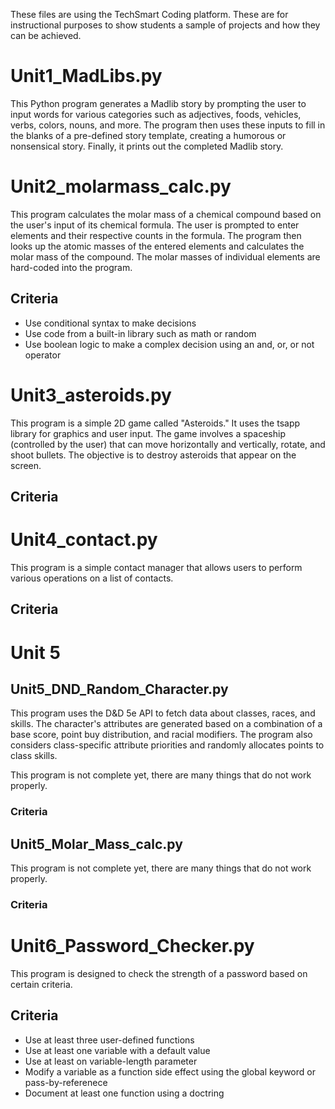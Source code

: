 These files are using the TechSmart Coding platform. These are for instructional purposes to show students a sample of projects and how they can be achieved.

# Unit1_MadLibs.py

This Python program generates a Madlib story by prompting the user to input words for various categories such as adjectives, foods, vehicles, verbs, colors, nouns, and more. The program then uses these inputs to fill in the blanks of a pre-defined story template, creating a humorous or nonsensical story. Finally, it prints out the completed Madlib story.

# Unit2_molarmass_calc.py

This program calculates the molar mass of a chemical compound based on the user's input of its chemical formula. The user is prompted to enter elements and their respective counts in the formula. The program then looks up the atomic masses of the entered elements and calculates the molar mass of the compound. The molar masses of individual elements are hard-coded into the program.

## Criteria

- Use conditional syntax to make decisions
- Use code from a built-in library such as math or random
- Use boolean logic to make a complex decision using an and, or, or not operator

# Unit3_asteroids.py

This program is a simple 2D game called "Asteroids." It uses the tsapp library for graphics and user input. The game involves a spaceship (controlled by the user) that can move horizontally and vertically, rotate, and shoot bullets. The objective is to destroy asteroids that appear on the screen.

## Criteria

# Unit4_contact.py

This program is a simple contact manager that allows users to perform various operations on a list of contacts. 

## Criteria

# Unit 5

## Unit5_DND_Random_Character.py

This program uses the D&D 5e API to fetch data about classes, races, and skills. The character's attributes are generated based on a combination of a base score, point buy distribution, and racial modifiers. The program also considers class-specific attribute priorities and randomly allocates points to class skills.

This program is not complete yet, there are many things that do not work properly.

### Criteria

## Unit5_Molar_Mass_calc.py

This program is not complete yet, there are many things that do not work properly.

### Criteria

# Unit6_Password_Checker.py

This program is designed to check the strength of a password based on certain criteria.

## Criteria

- Use at least three user-defined functions
- Use at least one variable with a default value
- Use at least on variable-length parameter
- Modify a variable as a function side effect using the global keyword or pass-by-referenece
- Document at least one function using a doctring
